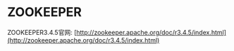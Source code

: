 # ZOOKEEPER

ZOOKEEPER3.4.5官网: [http://zookeeper.apache.org/doc/r3.4.5/index.html](http://zookeeper.apache.org/doc/r3.4.5/index.html)

